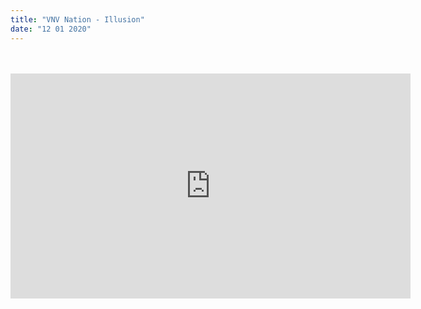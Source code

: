 ```yaml
---
title: "VNV Nation - Illusion"
date: "12 01 2020"
---
```




</br>
</br>



<div align="left">
   <iframe width="640" height="360" src="http://www.youtube.com/embed/MVHT-EJyqGI" frameborder="0" allowfullscreen>
   </iframe>
</div>